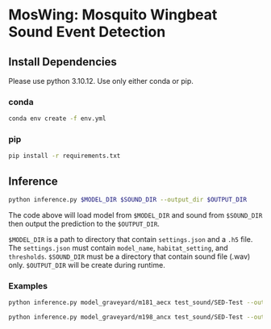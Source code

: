 # MosWing: Mosquito Wingbeat Sound Event Detection

## Install Dependencies

Please use python 3.10.12. Use only either conda or pip.

### conda

```bash
conda env create -f env.yml
```

### pip

```bash
pip install -r requirements.txt
```

## Inference

```bash
python inference.py $MODEL_DIR $SOUND_DIR --output_dir $OUTPUT_DIR
```

The code above will load model from `$MODEL_DIR` and sound from `$SOUND_DIR` then output the prediction to the `$OUTPUT_DIR`.

`$MODEL_DIR` is a path to directory that contain `settings.json` and a `.h5` file. The `settings.json` must contain `model_name`, `habitat_setting`, and `thresholds`. `$SOUND_DIR` must be a directory that contain sound file (.wav) only. `$OUTPUT_DIR` will be create during runtime.


### Examples

```bash
python inference.py model_graveyard/m181_aecx test_sound/SED-Test --output_dir out/m181
```

```bash
python inference.py model_graveyard/m198_ancx test_sound/SED-Test --output_dir out/m198
```
